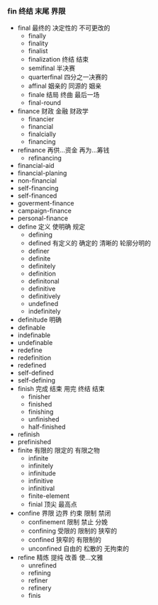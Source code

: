 ###  fin 终结 末尾 界限

- final  最终的 决定性的 不可更改的 
	- finally
	- finality
	- finalist
	- finalization  终结 结束
	- semifinal 半决赛
	- quarterfinal  四分之一决赛的
	- affinal  姻亲的 同源的 姻亲
	- finale 结局 终曲 最后一场
	- final-round
- finance 财政 金融 财政学 
	- financier
	- financial
	- finalcially
	- financing
- refinance 再供...资金 再为...筹钱
	- refinancing
- financial-aid
- financial-planing
- non-financial
- self-financing
- self-financed
- goverment-finance
- campaign-finance
- personal-finance
- define 定义 使明确 规定
	- defining
	- defined 有定义的 确定的 清晰的 轮廓分明的
	- definer
	- definite
	- definitely
	- definition
	- definitonal
	- definitive
	- definitively
	- undefined
	- indefinitely
- definitude 明确
- definable
- indefinable
- undefinable
- redefine
- redefinition
- redefined
- self-defined
- self-defining
- finish 完成 结束 用完 终结 结束
	- finisher 
	- finished
	- finishing
	- unfinished
	- half-finished
- refinish
- prefinished
- finite 有限的 限定的 有限之物
	- infinite
	- infinitely
	- infinitude
	- infinitive
	- infinitival
	- finite-element
	- finial  顶尖 最高点
- confine 界限 边界 约束 限制 禁闭
	- confinement 限制 禁止 分娩
	- confining 受限的 限制的 狭窄的
	- confined 狭窄的 有限制的 
	- unconfined 自由的 松散的 无拘束的
-  refine 精炼 提纯 改善 使...文雅
	- unrefined
	- refining
	- refiner
	- refinery
	- finis